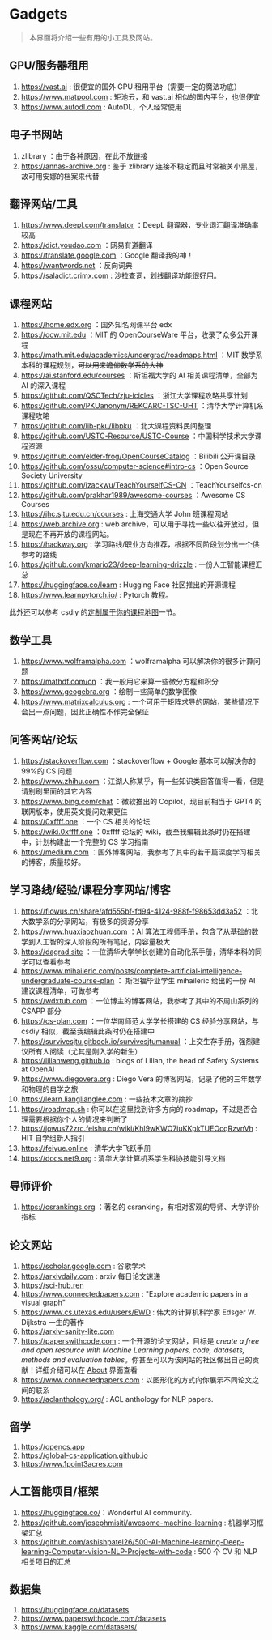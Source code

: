 # Gadgets

> 本界面将介绍一些有用的小工具及网站。

## GPU/服务器租用

1. <https://vast.ai> : 很便宜的国外 GPU 租用平台（需要一定的魔法功底）
2. <https://www.matpool.com> : 矩池云，和 vast.ai 相似的国内平台，也很便宜
3. <https://www.autodl.com> : AutoDL，个人经常使用

## 电子书网站

1. zlibrary ：由于各种原因，在此不放链接
2. <https://annas-archive.org> : 鉴于 zlibrary 连接不稳定而且时常被关小黑屋，故可用安娜的档案来代替

## 翻译网站/工具

1. <https://www.deepl.com/translator> ：DeepL 翻译器，专业词汇翻译准确率较高
2. <https://dict.youdao.com> ：网易有道翻译
3. <https://translate.google.com> ：Google 翻译我的神！
4. <https://wantwords.net> ：反向词典
5. <https://saladict.crimx.com> : 沙拉查词，划线翻译功能很好用。

## 课程网站

1. <https://home.edx.org> ：国外知名网课平台 edx
2. <https://ocw.mit.edu> ：MIT 的 OpenCourseWare 平台，收录了众多公开课程
3. <https://math.mit.edu/academics/undergrad/roadmaps.html> ：MIT 数学系本科的课程规划，<del>可以用来瞻仰数学系的大神</del>
4. <https://ai.stanford.edu/courses> ：斯坦福大学的 AI 相关课程清单，全部为 AI 的深入课程
5. <https://github.com/QSCTech/zju-icicles> ：浙江大学课程攻略共享计划
6. <https://github.com/PKUanonym/REKCARC-TSC-UHT> ：清华大学计算机系课程攻略
7. <https://github.com/lib-pku/libpku> ：北大课程资料民间整理
8. <https://github.com/USTC-Resource/USTC-Course> ：中国科学技术大学课程资源
9. <https://github.com/elder-frog/OpenCourseCatalog> ：Bilibili 公开课目录
10. <https://github.com/ossu/computer-science#intro-cs> ：Open Source Society University
11. <https://github.com/izackwu/TeachYourselfCS-CN> ：TeachYourselfcs-cn
12. <https://github.com/prakhar1989/awesome-courses> ：Awesome CS Courses
13. <https://jhc.sjtu.edu.cn/courses> : 上海交通大学 John 班课程网站
14. <https://web.archive.org> : web archive，可以用于寻找一些以往开放过，但是现在不再开放的课程网站。
15. <https://hackway.org> : 学习路线/职业方向推荐，根据不同阶段划分出一个供参考的路线
16. <https://github.com/kmario23/deep-learning-drizzle> : 一份人工智能课程汇总
17. <https://huggingface.co/learn> : Hugging Face 社区推出的开源课程
18. <https://www.learnpytorch.io/> : Pytorch 教程。

此外还可以参考 csdiy 的[定制属于你的课程地图](https://csdiy.wiki/CS%E5%AD%A6%E4%B9%A0%E8%A7%84%E5%88%92/)一节。

## 数学工具

1. <https://www.wolframalpha.com> ：wolframalpha 可以解决你的很多计算问题
2. <https://mathdf.com/cn> ：我一般用它来算一些微分方程和积分
3. <https://www.geogebra.org> ：绘制一些简单的数学图像
4. <https://www.matrixcalculus.org> : 一个可用于矩阵求导的网站，某些情况下会出一点问题，因此正确性不作完全保证

## 问答网站/论坛

1. <https://stackoverflow.com> ：stackoverflow + Google 基本可以解决你的 99%的 CS 问题
2. <https://www.zhihu.com> ：江湖人称某乎，有一些知识类回答值得一看，但是请别刷里面的其它内容
3. <https://www.bing.com/chat> ：微软推出的 Copilot，现目前相当于 GPT4 的联网版本，使用英文提问效果更佳
4. <https://0xffff.one> ：一个 CS 相关的论坛
5. <https://wiki.0xffff.one> ：0xffff 论坛的 wiki，截至我编辑此条时仍在搭建中，计划构建出一个完整的 CS 学习指南
6. <https://medium.com> ：国外博客网站，我参考了其中的若干篇深度学习相关的博客，质量较好。

## 学习路线/经验/课程分享网站/博客

1. <https://flowus.cn/share/afd555bf-fd94-4124-988f-f98653dd3a52> ：北大数学系的分享网站，有极多的资源分享
2. <https://www.huaxiaozhuan.com> ：AI 算法工程师手册，包含了从基础的数学到人工智的深入阶段的所有笔记，内容量极大
3. <https://dagrad.site> ：一位清华大学学长创建的自动化系手册，清华本科的同学可以查看参考
4. <https://www.mihaileric.com/posts/complete-artificial-intelligence-undergraduate-course-plan> ： 斯坦福毕业学生 mihaileric 给出的一份 AI 建议课程清单，可做参考
5. <https://wdxtub.com> ：一位博主的博客网站，我参考了其中的不周山系列的 CSAPP 部分
6. <https://cs-plan.com> ：一位华南师范大学学长搭建的 CS 经验分享网站，与 csdiy 相似，截至我编辑此条时仍在搭建中
7. <https://survivesjtu.gitbook.io/survivesjtumanual> ：上交生存手册，强烈建议所有人阅读（尤其是刚入学的新生）
8. <https://lilianweng.github.io> : blogs of Lilian, the head of Safety Systems at OpenAI
9. <https://www.diegovera.org> : Diego Vera 的博客网站，记录了他的三年数学和物理的自学之旅
10. <https://learn.lianglianglee.com> : 一些技术文章的摘抄
11. <https://roadmap.sh> : 你可以在这里找到许多方向的 roadmap，不过是否合理需要根据你个人的情况来判断了
12. <https://jowus72zrc.feishu.cn/wiki/Khl9wKWO7iuKKpkTUEOcqRzvnVh> : HIT 自学组新人指引
13. <https://feiyue.online> : 清华大学飞跃手册
14. <https://docs.net9.org> : 清华大学计算机系学生科协技能引导文档

## 导师评价

1. <https://csrankings.org> ：著名的 csranking，有相对客观的导师、大学评价指标

## 论文网站

1. <https://scholar.google.com> : 谷歌学术
2. <https://arxivdaily.com> : arxiv 每日论文速递
3. <https://sci-hub.ren>
4. <https://www.connectedpapers.com> : "Explore academic papers in a visual graph"
5. <https://www.cs.utexas.edu/users/EWD> : 伟大的计算机科学家 Edsger W. Dijkstra 一生的著作
6. <https://arxiv-sanity-lite.com>
7. <https://paperswithcode.com> : 一个开源的论文网站，目标是 *create a free and open resource with Machine Learning papers, code, datasets, methods and evaluation tables*。你甚至可以为该网站的社区做出自己的贡献！详细介绍可以在 [About](https://paperswithcode.com/about) 界面查看
8. <https://www.connectedpapers.com> : 以图形化的方式向你展示不同论文之间的联系
9. <https://aclanthology.org/> : ACL anthology for NLP papers.

## 留学

1. <https://opencs.app>
2. <https://global-cs-application.github.io>
3. <https://www.1point3acres.com>

## 人工智能项目/框架

1. <https://huggingface.co/>：Wonderful AI community.
2. <https://github.com/josephmisiti/awesome-machine-learning> : 机器学习框架汇总
3. <https://github.com/ashishpatel26/500-AI-Machine-learning-Deep-learning-Computer-vision-NLP-Projects-with-code> : 500 个 CV 和 NLP 相关项目的汇总

## 数据集

1. <https://huggingface.co/datasets>
2. <https://www.paperswithcode.com/datasets>
3. <https://www.kaggle.com/datasets/>
